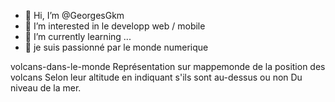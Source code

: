 - 👋 Hi, I’m @GeorgesGkm
- 👀 I’m interested in le developp web / mobile
- 🌱 I’m currently learning ...
- 💞️ je suis passionné par le monde numerique


<!---
GeorgesGkm/GeorgesGkm is a ✨ special ✨ repository because its `README.md` (this file) appears on your GitHub profile.
You can click the Preview link to take a look at your changes.
--->
volcans-dans-le-monde
Représentation sur mappemonde de la position des volcans Selon leur altitude en indiquant s'ils sont au-dessus ou non Du niveau de la mer.
